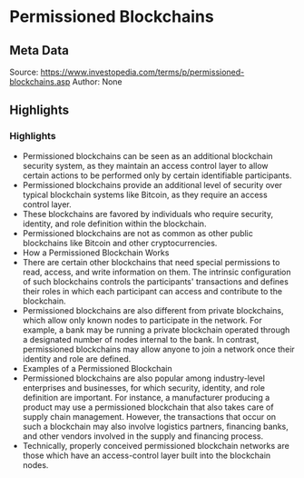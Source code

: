 # Permissioned Blockchains

## Meta Data

Source:  https://www.investopedia.com/terms/p/permissioned-blockchains.asp 
Author: None

## Highlights

### Highlights

- Permissioned blockchains can be seen as an additional blockchain security system, as they maintain an access control layer to allow certain actions to be performed only by certain identifiable participants.
- Permissioned blockchains provide an additional level of security over typical blockchain systems like Bitcoin, as they require an access control layer.
- These blockchains are favored by individuals who require security, identity, and role definition within the blockchain.
- Permissioned blockchains are not as common as other public blockchains like Bitcoin and other cryptocurrencies.
- How a Permissioned Blockchain Works
- There are certain other blockchains that need special permissions to read, access, and write information on them. The intrinsic configuration of such blockchains controls the participants' transactions and defines their roles in which each participant can access and contribute to the blockchain.
- Permissioned blockchains are also different from private blockchains, which allow only known nodes to participate in the network. For example, a bank may be running a private blockchain operated through a designated number of nodes internal to the bank. In contrast, permissioned blockchains may allow anyone to join a network once their identity and role are defined.
- Examples of a Permissioned Blockchain
- Permissioned blockchains are also popular among industry-level enterprises and businesses, for which security, identity, and role definition are important. For instance, a manufacturer producing a product may use a permissioned blockchain that also takes care of supply chain management. However, the transactions that occur on such a blockchain may also involve logistics partners, financing banks, and other vendors involved in the supply and financing process.
- Technically, properly conceived permissioned blockchain networks are those which have an access-control layer built into the blockchain nodes.
